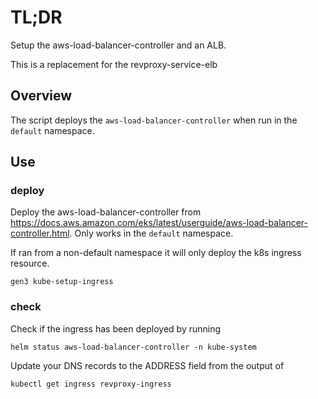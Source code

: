# TL;DR

Setup the aws-load-balancer-controller and an ALB. 

This is a replacement for the revproxy-service-elb

## Overview

The script deploys the `aws-load-balancer-controller` when run in the `default` namespace.

## Use

### deploy

Deploy the aws-load-balancer-controller from https://docs.aws.amazon.com/eks/latest/userguide/aws-load-balancer-controller.html.
Only works in the `default` namespace.

If ran from a non-default namespace it will only deploy the k8s ingress resource. 

```
gen3 kube-setup-ingress
```

### check

Check if the ingress has been deployed by running 

```
helm status aws-load-balancer-controller -n kube-system
```

Update your DNS records to the ADDRESS field from the output of 
```
kubectl get ingress revproxy-ingress
```
